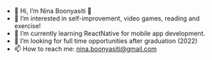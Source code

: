 - 👋 Hi, I’m Nina Boonyasiti 👋
- 👀 I’m interested in self-improvement, video games, reading and exercise!
- 🌱 I’m currently learning ReactNative for mobile app development.
- 💞️ I’m looking for full time opportunities after graduation (2022)
- 📫 How to reach me: nina.boonyasiti@gmail.com

